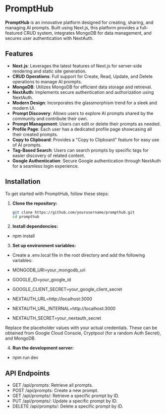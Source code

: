 # PromptHub

**PromptHub** is an innovative platform designed for creating, sharing, and managing AI prompts. Built using Next.js, this platform provides a full-featured CRUD system, integrates MongoDB for data management, and secures user authentication with NextAuth.

## Features

- **Next.js**: Leverages the latest features of Next.js for server-side rendering and static site generation.
- **CRUD Operations**: Full support for Create, Read, Update, and Delete operations to manage AI prompts.
- **MongoDB**: Utilizes MongoDB for efficient data storage and retrieval.
- **NextAuth**: Implements secure authentication and authorization using NextAuth.
- **Modern Design**: Incorporates the glassmorphism trend for a sleek and modern UI.
- **Prompt Discovery**: Allows users to explore AI prompts shared by the community and contribute their own.
- **Prompt Management**: Users can edit or delete their prompts as needed.
- **Profile Page**: Each user has a dedicated profile page showcasing all their created prompts.
- **Copy to Clipboard**: Provides a "Copy to Clipboard" feature for easy use of AI prompts.
- **Tag-Based Search**: Users can search prompts by specific tags for easier discovery of related content.
- **Google Authentication**: Secure Google authentication through NextAuth for a seamless login experience.

## Installation

To get started with PromptHub, follow these steps:

1. **Clone the repository:**
   ```bash
   git clone https://github.com/yourusername/prompthub.git
   cd prompthub
   ```
2. **Install dependencies:**

- npm install

3. **Set up environment variables:**

- Create a .env.local file in the root directory and add the following variables:

- MONGODB_URI=your_mongodb_uri
- GOOGLE_ID=your_google_id
- GOOGLE_CLIENT_SECRET=your_google_client_secret
- NEXTAUTH_URL=http://localhost:3000
- NEXTAUTH_URL_INTERNAL=http://localhost:3000
- NEXTAUTH_SECRET=your_nextauth_secret

Replace the placeholder values with your actual credentials. These can be obtained from Google Cloud Console, Cryptpool (for a random Auth Secret), and MongoDB.

4.  **Run the development server:**

- npm run dev

## API Endpoints

- GET /api/prompts: Retrieve all prompts.
- POST /api/prompts: Create a new prompt.
- GET /api/prompts/: Retrieve a specific prompt by ID.
- PUT /api/prompts/: Update a specific prompt by ID.
- DELETE /api/prompts/: Delete a specific prompt by ID.

